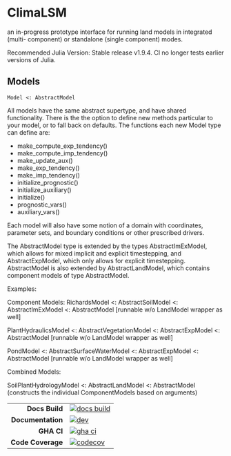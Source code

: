 # ClimaLSM
an in-progress prototype interface for running land models in integrated (multi-
component) or standalone (single component) modes.

Recommended Julia Version: Stable release v1.9.4. CI no longer tests earlier
versions of Julia.

## Models
```
Model <: AbstractModel
```

All models have the same abstract supertype, and have shared functionality.
There is the the option to define new methods particular to your model, or to
fall back on defaults. The functions each new Model type can define are:
- make_compute_exp_tendency()
- make_compute_imp_tendency()
- make_update_aux()
- make_exp_tendency()
- make_imp_tendency()
- initialize_prognostic()
- initialize_auxiliary()
- initialize()
- prognostic_vars()
- auxiliary_vars()

Each model will also have some notion of a domain with coordinates, parameter sets,
and boundary conditions or other prescribed drivers.

The AbstractModel type is extended by the types AbstractImExModel, which allows for
mixed implicit and explicit timestepping, and AbstractExpModel, which only allows
for explicit timestepping.
AbstractModel is also extended by AbstractLandModel, which contains component
models of type AbstractModel.

Examples:

Component Models:
RichardsModel <: AbstractSoilModel <: AbstractImExModel <: AbstractModel [runnable w/o LandModel wrapper as well]

PlantHydraulicsModel <: AbstractVegetationModel <: AbstractExpModel <: AbstractModel  [runnable w/o LandModel wrapper as well]

PondModel <: AbstractSurfaceWaterModel  <: AbstractExpModel <: AbstractModel  [runnable w/o LandModel wrapper as well]

Combined Models:

SoilPlantHydrologyModel <: AbstractLandModel <: AbstractModel (constructs the individual ComponentModels based on arguments)

|||
|---------------------:|:----------------------------------------------|
| **Docs Build**       | [![docs build][docs-bld-img]][docs-bld-url]   |
| **Documentation**    | [![dev][docs-dev-img]][docs-dev-url]          |
| **GHA CI**           | [![gha ci][gha-ci-img]][gha-ci-url]           |
| **Code Coverage**    | [![codecov][codecov-img]][codecov-url]        |

[docs-bld-img]: https://github.com/CliMA/ClimaLSM.jl/actions/workflows/docs.yml/badge.svg
[docs-bld-url]: https://github.com/CliMA/ClimaLSM.jl/actions/workflows/docs.yml

[docs-dev-img]: https://img.shields.io/badge/docs-dev-blue.svg
[docs-dev-url]: https://CliMA.github.io/ClimaLSM.jl/dev/

[gha-ci-img]: https://github.com/CliMA/ClimaLSM.jl/actions/workflows/ci.yml/badge.svg
[gha-ci-url]: https://github.com/CliMA/ClimaLSM.jl/actions/workflows/ci.yml

[codecov-img]: https://codecov.io/gh/CliMA/ClimaLSM.jl/branch/main/graph/badge.svg
[codecov-url]: https://codecov.io/gh/CliMA/ClimaLSM.jl
